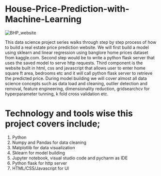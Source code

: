 # House-Price-Prediction-with-Machine-Learning
![BHP_website](https://user-images.githubusercontent.com/91481737/218074583-c42ab442-ab73-45b0-8544-1676aa7fcd5b.png)


This data science project series walks through step by step process of how to build a real estate price prediction website. We will first build a model using sklearn and linear regression using banglore home prices dataset from kaggle.com. Second step would be to write a python flask server that uses the saved model to serve http requests. Third component is the website built in html, css and javascript that allows user to enter home square ft area, bedrooms etc and it will call python flask server to retrieve the predicted price. During model building we will cover almost all data science concepts such as data load and cleaning, outlier detection and removal, feature engineering, dimensionality reduction, gridsearchcv for hyperparameter tunning, k fold cross validation etc.

# Technology and tools wise this project covers include;
1) Python
2) Numpy and Pandas for data cleaning
3) Matplotlib for data visualization
4) Sklearn for model building
5) Jupyter notebook, visual studio code and pycharm as IDE
6) Python flask for http server
7) HTML/CSS/Javascript for UI
